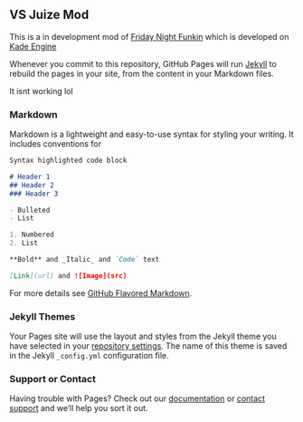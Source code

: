 ## VS Juize Mod

This is a in development mod of [Friday Night Funkin](https://ninja-muffin24.itch.io/funkin) which is developed on [Kade Engine](https://kadedev.github.io/Kade-Engine/)

Whenever you commit to this repository, GitHub Pages will run [Jekyll](https://jekyllrb.com/) to rebuild the pages in your site, from the content in your Markdown files.

It isnt working lol

### Markdown

Markdown is a lightweight and easy-to-use syntax for styling your writing. It includes conventions for

```markdown
Syntax highlighted code block

# Header 1
## Header 2
### Header 3

- Bulleted
- List

1. Numbered
2. List

**Bold** and _Italic_ and `Code` text

[Link](url) and ![Image](src)
```

For more details see [GitHub Flavored Markdown](https://guides.github.com/features/mastering-markdown/).

### Jekyll Themes

Your Pages site will use the layout and styles from the Jekyll theme you have selected in your [repository settings](https://github.com/Juanen100/VS-Juize/settings/pages). The name of this theme is saved in the Jekyll `_config.yml` configuration file.

### Support or Contact

Having trouble with Pages? Check out our [documentation](https://docs.github.com/categories/github-pages-basics/) or [contact support](https://support.github.com/contact) and we’ll help you sort it out.
